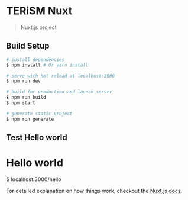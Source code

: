 # TERiSM Nuxt

> Nuxt.js project

## Build Setup

``` bash
# install dependencies
$ npm install # Or yarn install

# serve with hot reload at localhost:3000
$ npm run dev

# build for production and launch server
$ npm run build
$ npm start

# generate static project
$ npm run generate
```

## Test Hello world

# Hello world
$ localhost:3000/hello


For detailed explanation on how things work, checkout the [Nuxt.js docs](https://github.com/nuxt/nuxt.js).
